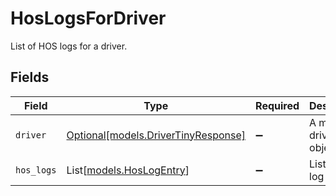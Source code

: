 # HosLogsForDriver

List of HOS logs for a driver.


## Fields

| Field                                                                  | Type                                                                   | Required                                                               | Description                                                            |
| ---------------------------------------------------------------------- | ---------------------------------------------------------------------- | ---------------------------------------------------------------------- | ---------------------------------------------------------------------- |
| `driver`                                                               | [Optional[models.DriverTinyResponse]](../models/drivertinyresponse.md) | :heavy_minus_sign:                                                     | A minified driver object.                                              |
| `hos_logs`                                                             | List[[models.HosLogEntry](../models/hoslogentry.md)]                   | :heavy_minus_sign:                                                     | List of HOS log entries.                                               |